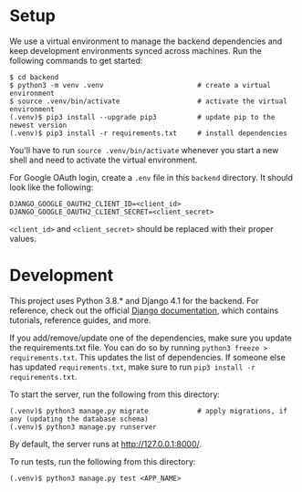 # Setup

We use a virtual environment to manage the backend dependencies and keep development environments synced across
machines. Run the following commands to get started:

```
$ cd backend
$ python3 -m venv .venv                       # create a virtual environment
$ source .venv/bin/activate                   # activate the virtual environment
(.venv)$ pip3 install --upgrade pip3          # update pip to the newest version
(.venv)$ pip3 install -r requirements.txt     # install dependencies
```

You'll have to run `source .venv/bin/activate` whenever you start a new shell and need to activate the virtual
environment.

For Google OAuth login, create a `.env` file in this `backend` directory. It should look like the following:
```
DJANGO_GOOGLE_OAUTH2_CLIENT_ID=<client_id>
DJANGO_GOOGLE_OAUTH2_CLIENT_SECRET=<client_secret>
```
`<client_id>` and `<client_secret>` should be replaced with their proper values.

# Development

This project uses Python 3.8.* and Django 4.1 for the backend. For reference, check out the official
[Django documentation](https://docs.djangoproject.com/en/4.1/), which contains tutorials, reference guides, and more.

If you add/remove/update one of the dependencies, make sure you update the requirements.txt file. You can do so by
running `python3 freeze > requirements.txt`. This updates the list of dependencies. If someone else has updated
`requirements.txt`, make sure to run `pip3 install -r requirements.txt`.

To start the server, run the following from this directory:

```
(.venv)$ python3 manage.py migrate            # apply migrations, if any (updating the database schema)
(.venv)$ python3 manage.py runserver
```

By default, the server runs at http://127.0.0.1:8000/.

To run tests, run the following from this directory:

```
(.venv)$ python3 manage.py test <APP_NAME>
```
